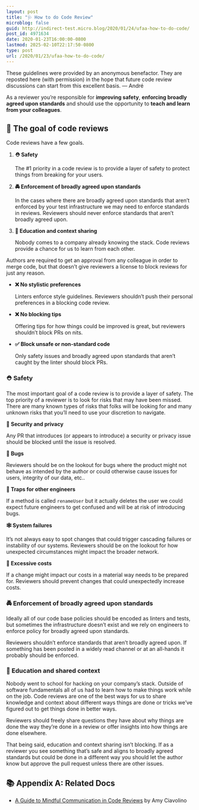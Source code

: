 ```yaml
---
layout: post
title: "🩺 How to do Code Review"
microblog: false
guid: http://indirect-test.micro.blog/2020/01/24/ufaa-how-to-do-code/
post_id: 4971634
date: 2020-01-23T16:00:00-0800
lastmod: 2025-02-10T22:17:50-0800
type: post
url: /2020/01/23/ufaa-how-to-do-code/
---
```

<div class="callout">
These guidelines were provided by an anonymous benefactor. They are reposted here (with permission) in the hope that future code review discussions can start from this excellent basis. — André
</div>

As a reviewer you’re responsible for **improving safety**, **enforcing broadly agreed upon standards** and should use the opportunity to **teach and learn from your colleagues**.

## 🎯 The goal of code reviews

Code reviews have a few goals.

1. **⛑ Safety**

    The #1 priority in a code review is to provide a layer of safety to protect things from breaking for your users.

2. **🚔 Enforcement of broadly agreed upon standards**

    In the cases where there are broadly agreed upon standards that aren’t enforced by your test infrastructure we may need to enforce standards in reviews. Reviewers should never enforce standards that aren’t broadly agreed upon.

3. **🧠 Education and context sharing**

    Nobody comes to a company already knowing the stack. Code reviews provide a chance for us to learn from each other.

Authors are required to get an approval from any colleague in order to merge code, but that doesn’t give reviewers a license to block reviews for just any reason.

- **❌ No stylistic preferences**

    Linters enforce style guidelines. Reviewers shouldn’t push their personal preferences in a blocking code review.

- **❌ No blocking tips**

    Offering tips for how things could be improved is great, but reviewers shouldn’t block PRs on nits.

- **✅ Block unsafe or non-standard code**

    Only safety issues and broadly agreed upon standards that aren’t caught by the linter should block PRs.

### ⛑  Safety

The most important goal of a code review is to provide a layer of safety. The top priority of a reviewer is to look for risks that may have been missed. There are many known types of risks that folks will be looking for and many unknown risks that you’ll need to use your discretion to navigate.

**🔐 Security and privacy**

Any PR that introduces (or appears to introduce) a security or privacy issue should be blocked until the issue is resolved.

**🐛 Bugs**

Reviewers should be on the lookout for bugs where the product might not behave as intended by the author or could otherwise cause issues for users, integrity of our data, etc..

**🧨 Traps for other engineers**

If a method is called `renameUser` but it actually deletes the user we could expect future engineers to get confused and will be at risk of introducing bugs.

**🕸 System failures**

It’s not always easy to spot changes that could trigger cascading failures or instability of our systems. Reviewers should be on the lookout for how unexpected circumstances might impact the broader network.

**💸 Excessive costs**

If a change might impact our costs in a material way needs to be prepared for. Reviewers should prevent changes that could unexpectedly increase costs.

### 🚔 Enforcement of broadly agreed upon standards

Ideally all of our code base policies should be encoded as linters and tests, but sometimes the infrastructure doesn’t exist and we rely on engineers to enforce policy for broadly agreed upon standards.

Reviewers shouldn’t enforce standards that aren’t broadly agreed upon. If something has been posted in a widely read channel or at an all-hands it probably should be enforced.

### 🧠 Education and shared context

Nobody went to school for hacking on your company’s stack. Outside of software fundamentals all of us had to learn how to make things work while on the job. Code reviews are one of the best ways for us to share knowledge and context about different ways things are done or tricks we’ve figured out to get things done in better ways.

Reviewers should freely share questions they have about why things are done the way they’re done in a review or offer insights into how things are done elsewhere.

That being said, education and context sharing isn’t blocking. If as a reviewer you see something that’s safe and aligns to broadly agreed standards but could be done in a different way you should let the author know but approve the pull request unless there are other issues.

## 📚 Appendix A: Related Docs

- [A Guide to Mindful Communication in Code Reviews](https://kickstarter.engineering/a-guide-to-mindful-communication-in-code-reviews-48aab5282e5e) by Amy Ciavolino

